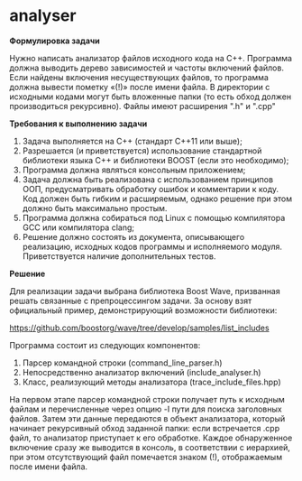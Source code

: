 # analyser

**Формулировка задачи**

Нужно написать анализатор файлов исходного кода на С++. Программа должна выводить дерево зависимостей и частоты включений файлов. Если найдены включения несуществующих файлов, то программа должна вывести пометку «(!)» после имени файла.
В директории с исходными кодами могут быть вложенные папки (то есть обход должен производиться рекурсивно). Файлы имеют расширения ".h" и ".cpp"

**Требования к выполнению задачи**

1. Задача выполняется на С++ (стандарт C++11 или выше);
2. Разрешается (и приветствуется) использование стандартной библиотеки языка С++ и библиотеки BOOST (если это необходимо);
3. Программа должна являться консольным приложением; 
4. Задача должна быть реализована с использованием принципов ООП, предусматривать обработку ошибок и комментарии к коду. Код должен быть гибким и расширяемым, однако решение при этом должно быть максимально простым. 
5. Программа должна собираться под Linux с помощью компилятора GCC или компилятора clang; 
6. Решение должно состоять из документа, описывающего реализацию, исходных кодов программы и исполняемого модуля. Приветствуется наличие дополнительных тестов.

**Решение**

Для реализации задачи выбрана библиотека Boost Wave, призванная решать связанные с препроцессингом задачи. За основу взят официальный пример, демонстрирующий возможности библиотеки:

https://github.com/boostorg/wave/tree/develop/samples/list_includes

Программа состоит из следующих компонентов:
1. Парсер командной строки (command_line_parser.h)
2. Непосредственно анализатор включений (include_analyser.h)
3. Класс, реализующий методы анализатора (trace_include_files.hpp)

На первом этапе парсер командной строки получает путь к исходным файлам и перечисленные через опцию -I пути для поиска заголовных файлов. Затем эти данные передаются в объект анализатора, который начинает рекурсивный обход заданной папки: если встречается .cpp файл, то анализатор приступает к его обработке. Каждое обнаруженное включение сразу же выводится в консоль, в соответствии с иерархией, при этом отсутствующий файл помечается знаком (!), отображаемым после имени файла.
